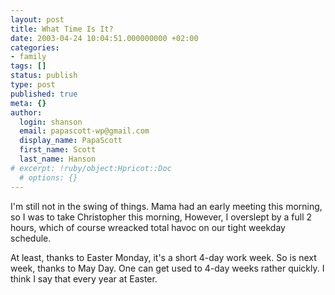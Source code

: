 ```yaml
---
layout: post
title: What Time Is It?
date: 2003-04-24 10:04:51.000000000 +02:00
categories:
- family
tags: []
status: publish
type: post
published: true
meta: {}
author:
  login: shanson
  email: papascott-wp@gmail.com
  display_name: PapaScott
  first_name: Scott
  last_name: Hanson
# excerpt: !ruby/object:Hpricot::Doc
  # options: {}
---
```

<p>I'm still not in the swing of things. Mama had an early meeting this morning, so I was to take Christopher this morning, However,  I overslept by a full 2 hours, which of course wreacked total havoc on our tight weekday schedule.</p>
<p>At least, thanks to Easter Monday, it's a short 4-day work week. So is next week, thanks to May Day. One can get used to 4-day weeks rather quickly. I think I say that every year at Easter.</p>
